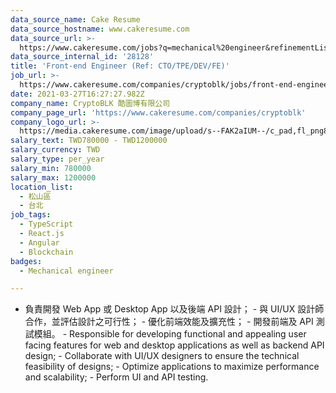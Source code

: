 ```yaml
---
data_source_name: Cake Resume
data_source_hostname: www.cakeresume.com
data_source_url: >-
  https://www.cakeresume.com/jobs?q=mechanical%20engineer&refinementList%5Blang_name%5D%5B0%5D=English&refinementList%5Bsalary_type%5D=per_year&range%5Bsalary_range%5D%5Bmin%5D=1000000&page=3
data_source_internal_id: '28128'
title: 'Front-end Engineer (Ref: CTO/TPE/DEV/FE)'
job_url: >-
  https://www.cakeresume.com/companies/cryptoblk/jobs/front-end-engineer-ref-cto-tpe-dev-fe
date: 2021-03-27T16:27:27.982Z
company_name: CryptoBLK 酷圖博有限公司
company_page_url: 'https://www.cakeresume.com/companies/cryptoblk'
company_logo_url: >-
  https://media.cakeresume.com/image/upload/s--FAK2aIUM--/c_pad,fl_png8,h_200,w_200/v1616862909/bfrisgfvei9zha2kzsnh.png
salary_text: TWD780000 - TWD1200000
salary_currency: TWD
salary_type: per_year
salary_min: 780000
salary_max: 1200000
location_list:
  - 松山區
  - 台北
job_tags:
  - TypeScript
  - React.js
  - Angular
  - Blockchain
badges:
  - Mechanical engineer

---
```


- 負責開發 Web App 或 Desktop App 以及後端 API 設計； - 與 UI/UX 設計師合作，並評估設計之可行性； - 優化前端效能及擴充性； - 開發前端及 API 測試模組。 - Responsible for developing functional and appealing user facing features for web and desktop applications as well as backend API design; - Collaborate with UI/UX designers to ensure the technical feasibility of designs; - Optimize applications to maximize performance and scalability; - Perform UI and API testing.
